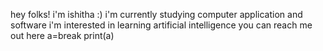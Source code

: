 hey folks! i'm ishitha :)
i'm currently studying computer application and software 
i'm interested in learning artificial intelligence
you can reach me out here
a=break
print(a)
